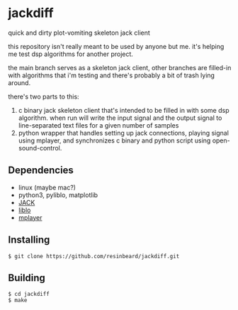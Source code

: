 # jackdiff
quick and dirty plot-vomiting skeleton jack client

this repository isn't really meant to be used by anyone but me.
it's helping me test dsp algorithms for another project.

the main branch serves as a skeleton jack client, other branches
are filled-in with algorithms that i'm testing and there's
probably a bit of trash lying around.

there's two parts to this:
1. c binary jack skeleton client that's intended to be filled in
   with some dsp algorithm. when run will write the input signal
   and the output signal to line-separated text files for a
   given number of samples
2. python wrapper that handles setting up jack connections,
   playing signal using mplayer, and synchronizes c binary
   and python script using open-sound-control.

## Dependencies
 - linux (maybe mac?)
 - python3, pyliblo, matplotlib
 - [JACK](http://jackaudio.org/)
 - [liblo](http://liblo.sourceforge.net/)
 - [mplayer](http://www.mplayerhq.hu/)

## Installing
```
$ git clone https://github.com/resinbeard/jackdiff.git
```

## Building
```
$ cd jackdiff
$ make
```

